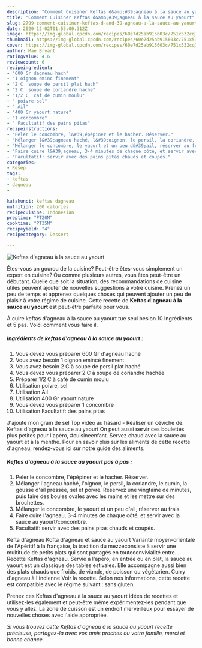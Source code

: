 ```yaml
---
description: "Comment Cuisiner Keftas d&amp;#39;agneau à la sauce au yaourt"
title: "Comment Cuisiner Keftas d&amp;#39;agneau à la sauce au yaourt"
slug: 2799-comment-cuisiner-keftas-d-and-39-agneau-a-la-sauce-au-yaourt
date: 2020-12-02T01:55:00.312Z
image: https://img-global.cpcdn.com/recipes/60e7d25ab915603c/751x532cq70/keftas-dagneau-a-la-sauce-au-yaourt-photo-principale-de-la-recette.jpg
thumbnail: https://img-global.cpcdn.com/recipes/60e7d25ab915603c/751x532cq70/keftas-dagneau-a-la-sauce-au-yaourt-photo-principale-de-la-recette.jpg
cover: https://img-global.cpcdn.com/recipes/60e7d25ab915603c/751x532cq70/keftas-dagneau-a-la-sauce-au-yaourt-photo-principale-de-la-recette.jpg
author: Mae Bryant
ratingvalue: 4.6
reviewcount: 6
recipeingredient:
- "600 Gr dagneau hach"
- "1 oignon eminc finement"
- "2 C  soupe de persil plat hach"
- "2 C  soupe de coriandre hache"
- "1/2 C  caf de cumin moulu"
- " poivre sel"
- " Ail"
- "400 Gr yaourt nature"
- "1 concombre"
- " Facultatif des pains pitas"
recipeinstructions:
- "Peler le concombre, l&#39;épépiner et le hacher. Réserver."
- "Mélanger l&#39;agneau haché, l&#39;oignon, le persil, la coriandre, le cumin, la gousse d&#39;ail pressée, sel et poivre. Réservez une vingtaine de minutes, puis faire des boules ovales avec les mains et les mettre sur des brochettes."
- "Mélanger le concombre, le yaourt et un peu d&#39;ail, réserver au frais."
- "Faire cuire l&#39;agneau, 3-4 minutes de chaque côté, et servir avec la sauce au yaourt/concombre."
- "Facultatif: servir avec des pains pitas chauds et coupés."
categories:
- Resep
tags:
- keftas
- dagneau
- 

katakunci: keftas dagneau  
nutrition: 200 calories
recipecuisine: Indonesian
preptime: "PT20M"
cooktime: "PT35M"
recipeyield: "4"
recipecategory: Dessert

---
```



![Keftas d&#39;agneau à la sauce au yaourt](https://img-global.cpcdn.com/recipes/60e7d25ab915603c/751x532cq70/keftas-dagneau-a-la-sauce-au-yaourt-photo-principale-de-la-recette.jpg)

Êtes-vous un gourou de la cuisine? Peut-être êtes-vous simplement un expert en cuisine? Ou comme plusieurs autres, vous êtes peut-être un débutant. Quelle que soit la situation, des recommandations de cuisine utiles peuvent ajouter de nouvelles suggestions à votre cuisine. Prenez un peu de temps et apprenez quelques choses qui peuvent ajouter un peu de plaisir à votre régime de cuisine. Cette recette de <strong> Keftas d&#39;agneau à la sauce au yaourt </strong> est peut-être parfaite pour vous.

<!--inarticleads1-->

À cuire keftas d&#39;agneau à la sauce au yaourt tue seul besion 10 Ingrédients et 5 pas. Voici comment vous faire il.

##### Ingrédients de keftas d&#39;agneau à la sauce au yaourt :

1. Vous devez vous préparer 600 Gr d&#39;agneau haché
1. Vous avez besoin 1 oignon emincé finement
1. Vous avez besoin 2 C à soupe de persil plat haché
1. Vous devez vous préparer 2 C à soupe de coriandre hachée
1. Préparer 1/2 C à café de cumin moulu
1. Utilisation  poivre, sel
1. Utilisation  Ail
1. Utilisation 400 Gr yaourt nature
1. Vous devez vous préparer 1 concombre
1. Utilisation  Facultatif: des pains pitas


J&#39;ajoute mon grain de sel Top vidéo au hasard - Réaliser un céviche de. Keftas d&#39;agneau à la sauce au yaourt On peut aussi servir ces boulettes plus petites pour l&#39;apéro, #cuisineenfant. Servez chaud avec la sauce au yaourt et à la menthe. Pour en savoir plus sur les aliments de cette recette d&#39;agneau, rendez-vous ici sur notre guide des aliments. 

<!--inarticleads2-->

##### Keftas d&#39;agneau à la sauce au yaourt pas à pas :

1. Peler le concombre, l&#39;épépiner et le hacher. Réserver.
1. Mélanger l&#39;agneau haché, l&#39;oignon, le persil, la coriandre, le cumin, la gousse d&#39;ail pressée, sel et poivre. Réservez une vingtaine de minutes, puis faire des boules ovales avec les mains et les mettre sur des brochettes.
1. Mélanger le concombre, le yaourt et un peu d&#39;ail, réserver au frais.
1. Faire cuire l&#39;agneau, 3-4 minutes de chaque côté, et servir avec la sauce au yaourt/concombre.
1. Facultatif: servir avec des pains pitas chauds et coupés.


Kefta d&#39;agneau Kofta d&#39;agneau et sauce au yaourt Variante moyen-orientale de l&#39;Apéritif à la française, la tradition du mezzeconsiste à servir une multitude de petits plats qui sont partagés en touteconvivialité entre… Recette Keftas d&#39;agneau. Servie à l&#39;apéro, en entrée ou en plat, la sauce au yaourt est un classique des tables estivales. Elle accompagne aussi bien des plats chauds que froids, de viande, de poisson ou végétarien. Curry d&#39;agneau à l&#39;indienne Voir la recette. Selon nos informations, cette recette est compatible avec le régime suivant : sans gluten. 

<!--inarticleads1-->

<p>
Prenez ces Keftas d&#39;agneau à la sauce au yaourt idées de recettes et utilisez-les également et peut-être même expérimentez-les pendant que vous y allez. La zone de cuisson est un endroit merveilleux pour essayer de nouvelles choses avec l'aide appropriée.
</p>

<p>
<i>Si vous trouvez cette Keftas d&#39;agneau à la sauce au yaourt recette précieuse, partagez-la avec vos amis proches ou votre famille, merci et bonne chance.</i>
</p>
